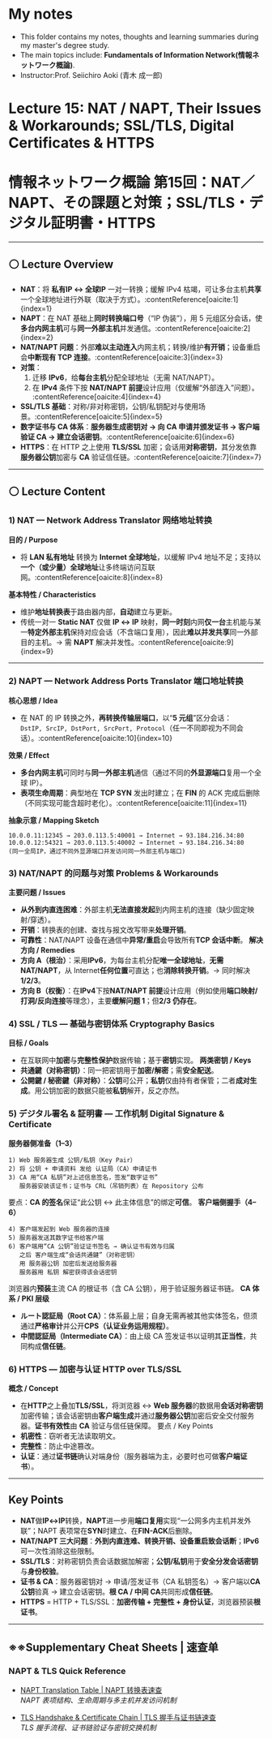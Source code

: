 #  My notes
- This folder contains my notes, thoughts and learning summaries during my master's degree study.
- The main topics include: **Fundamentals of Information Network(情報ネットワーク概論)**.
- Instructor:Prof. Seiichiro Aoki (青木 成一郎)

# Lecture 15: NAT / NAPT, Their Issues & Workarounds; SSL/TLS, Digital Certificates & HTTPS  
# 情報ネットワーク概論 第15回：NAT／NAPT、その課題と対策；SSL/TLS・デジタル証明書・HTTPS

---

## ⚪ Lecture Overview 
- **NAT**：将 **私有IP ↔ 全球IP** 一对一转换；缓解 IPv4 枯竭，可让多台主机**共享**一个全球地址进行外联（取决于方式）。:contentReference[oaicite:1]{index=1}  
- **NAPT**：在 NAT 基础上**同时转换端口号**（“IP 伪装”），用 5 元组区分会话，使**多台内网主机**可与**同一外部主机**并发通信。:contentReference[oaicite:2]{index=2}  
- **NAT/NAPT 问题**：外部**难以主动连入**内网主机；转换/维护**有开销**；设备重启会**中断现有 TCP 连接**。:contentReference[oaicite:3]{index=3}  
- **对策**：  
  1) 迁移 **IPv6**，给**每台主机**分配全球地址（无需 NAT/NAPT）。  
  2) 在 **IPv4** 条件下按 **NAT/NAPT 前提**设计应用（仅缓解“外部连入”问题）。 :contentReference[oaicite:4]{index=4}  
- **SSL/TLS 基础**：对称/非对称密钥，公钥/私钥配对与使用场景。:contentReference[oaicite:5]{index=5}  
- **数字证书与 CA 体系**：**服务器生成密钥对 → 向 CA 申请并颁发证书 → 客户端验证 CA → 建立会话密钥**。:contentReference[oaicite:6]{index=6}  
- **HTTPS**：在 HTTP 之上使用 **TLS/SSL** 加密；会话用**对称密钥**，其分发依靠**服务器公钥**加密与 **CA** 验证信任链。:contentReference[oaicite:7]{index=7}

---

## ⚪ Lecture Content 

### 1) NAT — Network Address Translator  网络地址转换
**目的 / Purpose**  
- 将 **LAN 私有地址** 转换为 **Internet 全球地址**，以缓解 IPv4 地址不足；支持以**一个（或少量）全球地址**让多终端访问互联网。:contentReference[oaicite:8]{index=8}

**基本特性 / Characteristics**  
- 维护**地址转换表**于路由器内部，**自动**建立与更新。  
- 传统一对一 **Static NAT** 仅做 **IP ↔ IP** 映射，**同一时刻**内网**仅一台**主机能与某一**特定外部主机**保持对应会话（不含端口复用），因此**难以并发共享**同一外部目的主机。→ 需 **NAPT** 解决并发性。:contentReference[oaicite:9]{index=9}

---

### 2) NAPT — Network Address **Ports** Translator  端口地址转换
**核心思想 / Idea**  
- 在 NAT 的 IP 转换之外，**再转换传输层端口**，以“**5 元组**”区分会话：  
  `DstIP, SrcIP, DstPort, SrcPort, Protocol`（任一不同即视为不同会话）。:contentReference[oaicite:10]{index=10}

**效果 / Effect**  
- **多台内网主机**可同时与**同一外部主机**通信（通过不同的**外显源端口**复用一个全球 IP）。  
- **表项生命周期**：典型地在 **TCP SYN** 发出时建立；在 **FIN** 的 ACK 完成后删除（不同实现可能含超时老化）。:contentReference[oaicite:11]{index=11}

**抽象示意 / Mapping Sketch**  
```
10.0.0.11:12345 → 203.0.113.5:40001 → Internet → 93.184.216.34:80
10.0.0.12:54321 → 203.0.113.5:40002 → Internet → 93.184.216.34:80
(同一全局IP，通过不同外显源端口并发访问同一外部主机与端口)
```

### 3) NAT/NAPT 的问题与对策 Problems & Workarounds
**主要问题 / Issues**
- **从外到内直连困难**：外部主机**无法直接发起**到内网主机的连接（缺少固定映射/穿透）。
- **开销**：转换表的创建、查找与报文改写带来**处理开销**。
- **可靠性**：NAT/NAPT 设备在通信中**异常/重启**会导致所有**TCP 会话中断**。
**解决方向 / Remedies**
- **方向 A（根治）**：采用**IPv6**，为每台主机分配**唯一全球地址**，**无需 NAT/NAPT**，从 Internet**任何位置**可直达；也**消除转换开销**。→ 同时解决**1/2/3**。
- **方向 B（权衡）**：在**IPv4**下按**NAT/NAPT 前提**设计应用（例如使用**端口映射/打洞/反向连接**等理念），主要**缓解问题 1**；但**2/3 仍存在**。

### 4) SSL / TLS — 基础与密钥体系 Cryptography Basics
**目标 / Goals**
- 在互联网中**加密**与**完整性保护**数据传输；基于**密钥**实现。
**两类密钥 / Keys**
- **共通鍵（对称密钥）**：同一把密钥用于**加密/解密**；需**安全配送**。
- **公開鍵 / 秘密鍵（非对称）**：**公钥**可公开；**私钥**仅由持有者保管；二者**成对生成**。用公钥加密的数据只能被**私钥**解开，反之亦然。

### 5) デジタル署名 & 証明書 — 工作机制 Digital Signature & Certificate
**服务器侧准备（1–3）**
```
1) Web 服务器生成 公钥/私钥（Key Pair）
2) 将 公钥 + 申请资料 发给 认证局（CA）申请证书
3) CA 用“CA 私钥”对上述信息签名，签发“数字证书”
   服务器安装该证书；证书与 CRL（吊销列表）在 Repository 公布
```
要点：**CA 的签名**保证“此公钥 ↔ 此主体信息”的绑定**可信**。
**客户端侧握手（4–6）**
```
4) 客户端发起到 Web 服务器的连接
5) 服务器发送其数字证书给客户端
6) 客户端用“CA 公钥”验证证书签名 → 确认证书有效与归属
   之后 客户端生成“会话共通鍵”（对称密钥）
   用 服务器公钥 加密后发送给服务器
   服务器用 私钥 解密获得该会话密钥
```
浏览器内**预装**主流 CA 的根证书（含 CA 公钥），用于验证服务器证书链。
**CA 体系 / PKI 层级**
- **ルート認証局（Root CA）**：体系最上层；自身无需再被其他实体签名，但须通过**严格审计**并公开**CPS（认证业务运用规程）**。
- **中間認証局（Intermediate CA）**：由上级 CA 签发证书以证明其**正当性**，共同构成**信任链**。

### 6) HTTPS — 加密与认证 HTTP over TLS/SSL
**概念 / Concept**
- 在**HTTP**之上叠加**TLS/SSL**，将浏览器 ↔ **Web 服务器**的数据用**会话对称密钥**加密传输；该会话密钥由**客户端生成**并通过**服务器公钥**加密后安全交付服务器。**证书有效性**由 **CA** 验证与信任链保障。
要点 / Key Points
- **机密性**：窃听者无法读取明文。
- **完整性**：防止中途篡改。
- **认证**：通过**证书链**确认对端身份（服务器端为主，必要时也可做**客户端证书**）。

---
## Key Points
- **NAT**做**IP↔IP**转换，**NAPT**进一步用**端口复用**实现“一公网多内主机并发外联”；NAPT 表项常在**SYN**时建立、在**FIN-ACK**后删除。
- **NAT/NAPT 三大问题**：**外到内直连难、转换开销、设备重启致会话断**；**IPv6**可一次性消除这些限制。
- **SSL/TLS**：对称密钥负责会话数据加解密；**公钥/私钥**用于**安全分发会话密钥**与**身份校验**。
- **证书 & CA**：服务器密钥对 → 申请/签发证书（CA 私钥签名）→ 客户端以**CA 公钥**验真 → 建立会话密钥。**根 CA / 中间 CA**共同形成**信任链**。
- **HTTPS** = HTTP + TLS/SSL：**加密传输 + 完整性 + 身份认证**，浏览器预装**根证书**。

---

## ※※Supplementary Cheat Sheets | 速查单

### NAPT & TLS Quick Reference
- [NAPT Translation Table | NAPT 转换表速查](./figs/lecture15_napt_translation_table.md)  
  *NAPT 表项结构、生命周期与多主机并发访问机制*

- [TLS Handshake & Certificate Chain | TLS 握手与证书链速查](./figs/lecture15_tls_handshake_certificate_chain.md)  
  *TLS 握手流程、证书链验证与密钥交换机制*
